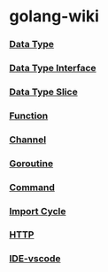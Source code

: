 # golang-wiki
### [Data Type](https://github.com/cruisechang/wiki-golang/wiki/Data-Type) 
### [Data Type Interface](https://github.com/cruisechang/wiki-golang/wiki/Data-type-interface)
### [Data Type Slice](https://github.com/cruisechang/wiki-golang/wiki/Data-type-Slice)
### [Function](https://github.com/cruisechang/wiki-golang/wiki/Function)
### [Channel](https://github.com/cruisechang/wiki-golang/wiki/Channel)
### [Goroutine](https://github.com/cruisechang/wiki-golang/wiki/Goroutine)
### [Command](https://github.com/cruisechang/wiki-golang/wiki/Command)
### [Import Cycle](https://github.com/cruisechang/wiki-golang/wiki/Import-cycle)
### [HTTP](https://github.com/cruisechang/wiki-golang/wiki/HTTP)
### [IDE-vscode](https://github.com/cruisechang/wiki-golang/wiki/IDE-vscode)

